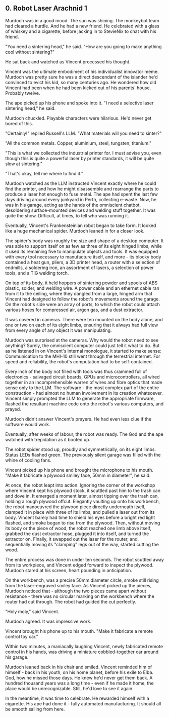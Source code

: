 ## 0. Robot Laser Arachnid 1

Murdoch was in a good mood. The sun was shining. The monkeybot team had cleared a hurdle. And he had a new friend. He celebrated with a glass of whiskey and a cigarette, before jacking in to StevieNix to chat with his friend.

"You need a sintering head," he said. "How are you going to make anything cool without sintering?"

He sat back and watched as Vincent processed his thought.

Vincent was the ultimate embodiment of his individualist innovator meme. Murdoch was pretty sure he was a direct descendant of the islander he'd convinced to evict his kid, so many centuries ago. He wondered how old Vincent had been when he had been kicked out of his parents' house. Probably twelve.

The ape picked up his phone and spoke into it. "I need a selective laser sintering head," he said.

Murdoch chuckled. Playable characters were hilarious. He'd never get bored of this.

"Certainly!" replied Russell's LLM. "What materials will you need to sinter?"

"All the common metals. Copper, aluminium, steel, tungsten, titanium."

"This is what we collected the industrial printer for. I must advise you, even though this is quite a powerful laser by printer standards, it will be quite slow at sintering."

"That's okay, tell me where to find it."

Murdoch watched as the LLM instructed Vincent exactly where he could find the printer, and how he might disassemble and rearrange the parts to produce a laser hot enough to fuse metal. The ape had spent the last few days driving around every junkyard in Perth, collecting e-waste. Now, he was in his garage, acting as the hands of the omniscient chatbot, desoldering surface-mounted devices and welding stuff together. It was quite the show. Difficult, at times, to tell who was running it.

Eventually, Vincent's Frankensteinian robot began to take form. It looked like a huge mechanical spider. Murdoch leaned in for a closer look.

The spider's body was roughly the size and shape of a desktop computer. It was able to support itself on as few as three of its eight hinged limbs, while it used its remaining five to manipulate objects and tools. It was equipped with every tool necessary to manufacture itself, and more - its blocky body contained a heat gun, pliers, a 3D printer head, a router with a selection of endmills, a soldering iron, an assortment of lasers, a selection of power tools, and a TIG welding torch.

On top of its body, it held hoppers of sintering powder and spools of ABS plastic, solder, and welding wire. A power cable and an ethernet cable ran from it to the ceiling, where they dangled from a large, hinged arm that Vincent had designed to follow the robot's movements around the garage. On the robot's side were an array of ports, to which the robot could attach various hoses for compressed air, argon gas, and a dust extractor.

It was covered in cameras. There were ten mounted on the body alone, and one or two on each of its eight limbs, ensuring that it always had full view from every angle of any object it was manipulating.

Murdoch was surprised at the cameras. Why would the robot need to see anything? Surely, the omniscient computer could just tell it what to do. But as he listened in on Vincent's internal monologue, it started to make sense: Communication to the MHI-10 still went through the terrestrial internet. For speed and reliability, the robot's computation had to be self-contained.

Every inch of the body not filled with tools was thus crammed full of electronics - salvaged circuit boards, GPUs and microcontrollers, all wired together in an incomprehensible warren of wires and fibre optics that made sense only to the LLM. The software - the most complex part of the entire construction - had almost no human involvement in its creation whatsoever. Vincent simply prompted the LLM to generate the appropriate firmware, flashed the resultant machine code onto the robot's various computers, and prayed.

Murdoch didn't answer Vincent's prayers. He had even less clue if the software would work.

Eventually, after weeks of labour, the robot was ready. The God and the ape watched with trepidation as it booted up.

The robot spider stood up, proudly and symmetrically, on its eight limbs. Status LEDs flashed green. The previously silent garage was filled with the whine of cooling fans.

Vincent picked up his phone and brought the microphone to his mouth. "Make it fabricate a plywood smiley face, 50mm in diameter", he said.

At once, the robot leapt into action. Ignoring the corner of the workshop where Vincent kept his plywood stock, it scuttled past him to the trash can and dove in. It emerged a moment later, almost tipping over the trash can, holding a rough plywood offcut. Elegantly vaulting up onto his workbench, the robot manoeuvred the plywood piece directly underneath itself, clamped it in place with three of its limbs, and pulled a laser out from its body. Vincent barely had time to shield his eyes before a bright red light flashed, and smoke began to rise from the plywood. Then, without moving its body or the piece of wood, the robot reached one limb above itself, grabbed the dust extractor hose, plugged it into itself, and turned the extractor on. Finally, it swapped out the laser for the router, and, sequentially moving its "clamping" legs out of the way, started cutting the wood.

The entire process was done in under ten seconds. The robot scuttled away from its workpiece, and Vincent edged forward to inspect the plywood. Murdoch stared at his screen, heart pounding in anticipation.

On the workbench, was a precise 50mm diameter circle, smoke still rising from the laser-engraved smiley face. As Vincent picked up the pieces, Murdoch noticed that - although the two pieces came apart without resistance - there was no circular marking on the workbench where the router had cut through. The robot had guided the cut perfectly.

"Holy moly," said Vincent.

Murdoch agreed. It was impressive work.

Vincent brought his phone up to his mouth. "Make it fabricate a remote control toy car."

Within two minutes, a maniacally laughing Vincent, newly fabricated remote control in his hands, was driving a miniature cobbled-together car around his garage.

Murdoch leaned back in his chair and smiled. Vincent reminded him of himself - back in his youth, on his home planet, before his exile to Elba. God, how he missed those days. He knew he'd never get them back. A hundred thousand years was a long time - even if he made it home, the place would be unrecognizable. Still, he'd love to see it again.

In the meantime, it was time to celebrate. He rewarded himself with a cigarette. His ape had done it - fully automated manufacturing. It should all be smooth sailing from here.
